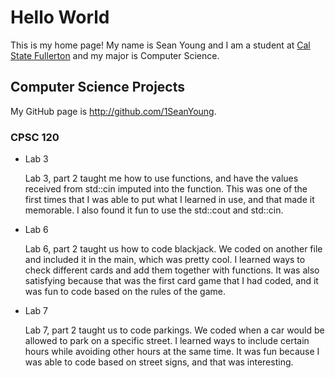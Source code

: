 # Hello World

This is my home page! My name is Sean Young and I am a student at [Cal State Fullerton](http://www.fullerton.edu/) and my major is Computer Science.

## Computer Science Projects

My GitHub page is http://github.com/1SeanYoung.

### CPSC 120

* Lab 3

    Lab 3, part 2 taught me how to use functions, and have the values received
    from std::cin imputed into the function. This was one of the first times
    that I was able to put what I learned in use, and that made it memorable.
    I also found it fun to use the std::cout and std::cin.

* Lab 6

    Lab 6, part 2 taught us how to code blackjack. We coded on another file and
    included it in the main, which was pretty cool. I learned ways to check
    different cards and add them together with functions. It was also
    satisfying because that was the first card game that I had coded, and it
    was fun to code based on the rules of the game.

* Lab 7

    Lab 7, part 2 taught us to code parkings. We coded when a car would be allowed to park on a specific street. I learned ways to include certain hours while avoiding other hours at the same time. It was fun because I was able to code based on street signs, and that was interesting.

